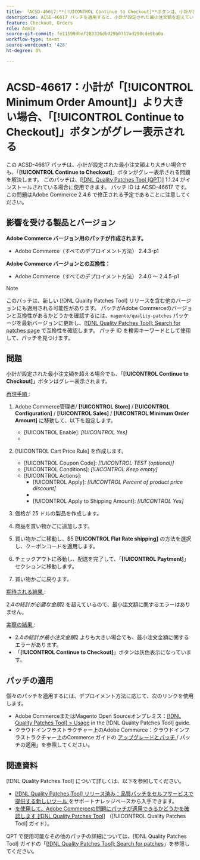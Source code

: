 ```yaml
---
title: 「ACSD-46617:**[!UICONTROL Continue to Checkout]**ボタンは、小計が設定された最小注文額を超えるとグレー表示されます」
description: ACSD-46617 パッチを適用すると、小計が設定された最小注文額を超えていても**[!UICONTROL Continue to Checkout]** ボタンがグレー表示されるAdobe Commerceの問題が解決されます。
feature: Checkout, Orders
role: Admin
source-git-commit: fe11599dbef283326db029b0312ad290cde0ba0a
workflow-type: tm+mt
source-wordcount: '428'
ht-degree: 0%

---
```


# ACSD-46617：小計が「[!UICONTROL Minimum Order Amount]」より大きい場合、「[!UICONTROL Continue to Checkout]」ボタンがグレー表示される

この ACSD-46617 パッチは、小計が設定された最小注文額より大きい場合でも、「**[!UICONTROL Continue to Checkout]**」ボタンがグレー表示される問題を解決します。 このパッチは、[[!DNL Quality Patches Tool (QPT)]](https://experienceleague.adobe.com/en/docs/commerce-knowledge-base/kb/announcements/commerce-announcements/magento-quality-patches-released-new-tool-to-self-serve-quality-patches) 1.1.24 がインストールされている場合に使用できます。 パッチ ID は ACSD-46617 です。 この問題はAdobe Commerce 2.4.6 で修正される予定であることに注意してください。

## 影響を受ける製品とバージョン

**Adobe Commerce バージョン用のパッチが作成されます。**

* Adobe Commerce（すべてのデプロイメント方法） 2.4.3-p1

**Adobe Commerce バージョンとの互換性：**

* Adobe Commerce（すべてのデプロイメント方法） 2.4.0 ～ 2.4.5-p1

>[!NOTE]
>
>このパッチは、新しい [!DNL Quality Patches Tool] リリースを含む他のバージョンにも適用される可能性があります。 パッチがAdobe Commerceのバージョンと互換性があるかどうかを確認するには、`magento/quality-patches` パッケージを最新バージョンに更新し、[[!DNL Quality Patches Tool]: Search for patches page](https://experienceleague.adobe.com/tools/commerce-quality-patches/index.html) で互換性を確認します。 パッチ ID を検索キーワードとして使用して、パッチを見つけます。

## 問題

小計が設定された最小注文額を超える場合でも、「**[!UICONTROL Continue to Checkout]**」ボタンはグレー表示されます。

<u> 再現手順 </u>:

1. Adobe Commerce管理者/ **[!UICONTROL Store]** / **[!UICONTROL Configuration]** / **[!UICONTROL Sales]** / **[!UICONTROL Minimum Order Amount]** に移動して、以下を設定します。
   * [!UICONTROL Enable]: *[!UICONTROL Yes]*
   * 
     [!UICONTROL Minimum Amount]: *2*

1. [!UICONTROL Cart Price Rule] を作成します。
   * [!UICONTROL Coupon Code]: *[!UICONTROL TEST (optional)]*
   * [!UICONTROL Conditions]: *[!UICONTROL Keep empty]*
   * [!UICONTROL Actions]:
      * [!UICONTROL Apply]: *[!UICONTROL Percent of product price discount]*
      * 
        [!UICONTROL Discount Amount]: *92*
      * [!UICONTROL Apply to Shipping Amount]: *[!UICONTROL Yes]*
1. 価格が 25 ドルの製品を作成します。
1. 商品を買い物かごに追加します。
1. 買い物かごに移動し、$5 **[!UICONTROL Flat Rate shipping]** の方法を選択し、クーポンコードを適用します。
1. チェックアウトに移動し、配送を完了して、「**[!UICONTROL Paytment]**」セクションに移動します。
1. 買い物かごに戻ります。

<u> 期待される結果 </u>:

$2.4 の総計が必要な金額$2 を超えているので、最小注文額に関するエラーはありません。

<u> 実際の結果 </u>:

* $2.4 の総計が最小注文金額$2 よりも大きい場合でも、最小注文金額に関するエラーがあります。
* 「**[!UICONTROL Continue to Checkout]**」ボタンは灰色表示になっています。

## パッチの適用

個々のパッチを適用するには、デプロイメント方法に応じて、次のリンクを使用します。

* Adobe CommerceまたはMagento Open Sourceオンプレミス：[[!DNL Quality Patches Tool] > Usage](/help/tools/quality-patches-tool/usage.md) in the [!DNL Quality Patches Tool] guide.
* クラウドインフラストラクチャー上のAdobe Commerce：クラウドインフラストラクチャー上のCommerce ガイドの [ アップグレードとパッチ ](https://experienceleague.adobe.com/docs/commerce-cloud-service/user-guide/develop/upgrade/apply-patches.html)/ パッチの適用」を参照してください。

## 関連資料

[!DNL Quality Patches Tool] について詳しくは、以下を参照してください。

* [[!DNL Quality Patches Tool]  リリース済み：品質パッチをセルフサービスで提供する新しいツール ](https://experienceleague.adobe.com/en/docs/commerce-knowledge-base/kb/announcements/commerce-announcements/magento-quality-patches-released-new-tool-to-self-serve-quality-patches) をサポートナレッジベースから入手できます。
* [ を使用して、Adobe Commerceの問題にパッチが適用できるかどうかを確認します  [!DNL Quality Patches Tool]](/help/tools/quality-patches-tool/patches-available-in-qpt/check-patch-for-magento-issue-with-magento-quality-patches.md) （[!UICONTROL Quality Patches Tool] ガイド）。


QPT で使用可能なその他のパッチの詳細については、[!DNL Quality Patches Tool] ガイドの「[[!DNL Quality Patches Tool]: Search for patches](https://experienceleague.adobe.com/tools/commerce-quality-patches/index.html)」を参照してください。
